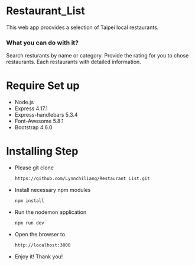 # Restaurant_List

This web app proovides a selection of Taipei local restaurants.

### What you can do with it?
Search resturants by name or category.
Provide the rating for you to chose restaurants.
Each restaurants with detailed information.


# Require Set up

- Node.js
- Express 4.17.1
- Express-handlebars 5.3.4
- Font-Awesome 5.8.1
- Bootstrap 4.6.0

# Installing Step

- Please git clone  
  ```bash
  https://github.com/Lynnchiliang/Restaurant_List.git
  ```
- Install necessary npm modules
  ```bash
  npm install
  ```
- Run the nodemon application
  ```bash
  npm run dev
  ```
- Open the browser to 
  ```bash
  http://localhost:3000
  ```

- Enjoy it! Thank you!
